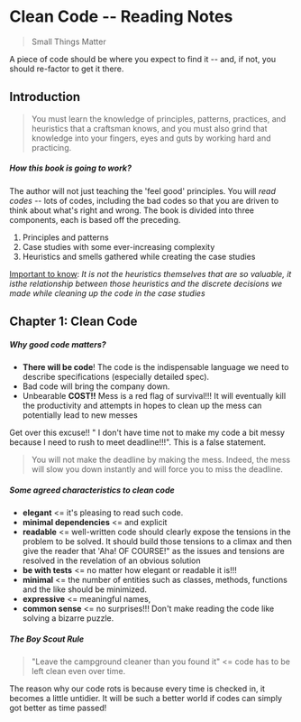 # Clean Code -- Reading Notes

> Small Things Matter

A piece of code should be where you expect to find it -- and, if not, you should re-factor to get it there. 

## Introduction

> You must learn the knowledge of principles, patterns, practices, and heuristics that a craftsman knows, and you must also grind that knowledge into your fingers, eyes and guts by working hard and practicing. 

##### How this book is going to work?

The author will not just teaching the 'feel good' principles. You will *read codes* -- lots of codes, including the bad codes so that you are driven to think about what's right and wrong. The book is divided into three components, each is based off  the preceding. 

1. Principles and patterns 
2. Case studies with some ever-increasing complexity
3. Heuristics and smells gathered while creating the case studies

<u>Important to know</u>: *It is not the heuristics themselves that are so valuable, it isthe relationship between those heuristics and the discrete decisions we made while cleaning up the code in the case studies* 



## Chapter 1: Clean Code

##### Why good code matters?

* **There will be code**! The code is the indispensable language we need to describe specifications (especially detailed spec). 
* Bad code will bring the company down. 
* Unbearable **COST!!**  Mess is a red flag of  survival!!! It will eventually kill the productivity and attempts in hopes to clean up the mess can potentially lead to new messes

Get over this excuse!! " I don't have time not to make my code a bit messy because I need to rush to meet deadline!!!". This is a false statement. 

> You will not make the deadline by making the mess. Indeed, the mess will slow you down instantly and will force you to miss the deadline.

##### Some agreed characteristics to clean code

* **elegant** <= it's pleasing to read such code.
* **minimal dependencies** <= and explicit
* **readable** <= well-written code should clearly expose the tensions in the problem to be solved. It should build those tensions to a climax and then give the reader that 'Aha! OF COURSE!" as the issues and tensions are resolved in the revelation of an obvious solution
* **be with tests** <= no matter how elegant or readable it is!!!
* **minimal** <= the number of entities such as classes, methods, functions and the like should be minimized. 
* **expressive** <= meaningful names, 
* **common sense** <= no surprises!!! Don't make reading the code like solving a bizarre puzzle. 

##### The Boy Scout Rule

> "Leave the campground cleaner than you found it" <= code has to be left clean even over time. 

The reason why our code rots is because every time is checked in, it becomes a little untidier. It will be such a better world if codes can simply got better as time passed! 